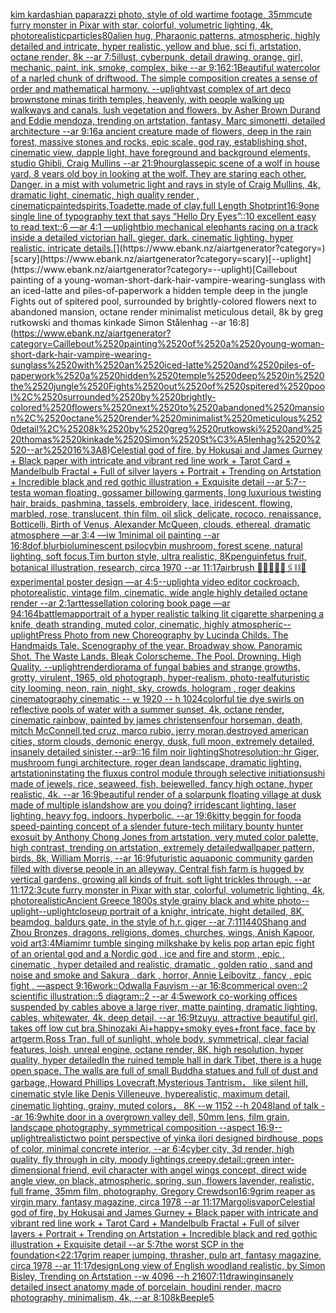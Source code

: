 [kim kardashian paparazzi photo, style of old wartime footage, 35mm](https://www.ebank.nz/aiartgenerator?category=kim%2520kardashian%2520paparazzi%2520photo%2C%2520style%2520of%2520old%2520wartime%2520footage%2C%252035mm)[cute furry monster in Pixar with star, colorful, volumetric lighting, 4k, photorealistic](https://www.ebank.nz/aiartgenerator?category=cute%2520furry%2520monster%2520in%2520Pixar%2520with%2520star%2C%2520colorful%2C%2520volumetric%2520lighting%2C%25204k%2C%2520photorealistic)[particles](https://www.ebank.nz/aiartgenerator?category=particles)[80](https://www.ebank.nz/aiartgenerator?category=80)[alien hug, Pharaonic patterns, atmospheric, highly detailed and intricate, hyper realistic, yellow and blue, sci fi, artstation, octane render, 8k --ar 7:5](https://www.ebank.nz/aiartgenerator?category=alien%2520hug%2C%2520Pharaonic%2520patterns%2C%2520atmospheric%2C%2520highly%2520detailed%2520and%2520intricate%2C%2520hyper%2520realistic%2C%2520yellow%2520and%2520blue%2C%2520sci%2520fi%2C%2520artstation%2C%2520octane%2520render%2C%25208k%2520--ar%25207%3A5)[illust, cyberpunk, detail drawing, orange, girl, mechanic, paint, ink, smoke, complex, bike --ar 9:16](https://www.ebank.nz/aiartgenerator?category=illust%2C%2520cyberpunk%2C%2520detail%2520drawing%2C%2520orange%2C%2520girl%2C%2520mechanic%2C%2520paint%2C%2520ink%2C%2520smoke%2C%2520complex%2C%2520bike%2520--ar%25209%3A16)[2:1](https://www.ebank.nz/aiartgenerator?category=2%3A1)[Beautiful watercolor of a narled chunk of driftwood.  The simple composition creates a sense of order and mathematical harmony.  --uplight](https://www.ebank.nz/aiartgenerator?category=Beautiful%2520watercolor%2520of%2520a%2520narled%2520chunk%2520of%2520driftwood.%2520%2520The%2520simple%2520composition%2520creates%2520a%2520sense%2520of%2520order%2520and%2520mathematical%2520harmony.%2520%2520--uplight)[vast complex of art deco brownstone minas tirith temples, heavenly, with people walking up walkways and canals, lush vegetation and flowers, by Asher Brown Durand and Eddie mendoza, trending on artstation, fantasy, Marc simonetti, detailed architecture --ar 9:16](https://www.ebank.nz/aiartgenerator?category=vast%2520complex%2520of%2520art%2520deco%2520brownstone%2520minas%2520tirith%2520temples%2C%2520heavenly%2C%2520with%2520people%2520walking%2520up%2520walkways%2520and%2520canals%2C%2520lush%2520vegetation%2520and%2520flowers%2C%2520by%2520Asher%2520Brown%2520Durand%2520and%2520Eddie%2520mendoza%2C%2520trending%2520on%2520artstation%2C%2520fantasy%2C%2520Marc%2520simonetti%2C%2520detailed%2520architecture%2520--ar%25209%3A16)[a ancient creature made of flowers, deep in the rain forest, massive stones and rocks, epic scale, god ray, establishing shot, cinematic view, dapple light, have foreground and background elements, studio Ghibli, Craig Mullins --ar 21:9](https://www.ebank.nz/aiartgenerator?category=a%2520ancient%2520creature%2520made%2520of%2520flowers%2C%2520deep%2520in%2520the%2520rain%2520forest%2C%2520massive%2520stones%2520and%2520rocks%2C%2520epic%2520scale%2C%2520god%2520ray%2C%2520establishing%2520shot%2C%2520cinematic%2520view%2C%2520dapple%2520light%2C%2520have%2520foreground%2520and%2520background%2520elements%2C%2520studio%2520Ghibli%2C%2520Craig%2520Mullins%2520--ar%252021%3A9)[hourglass](https://www.ebank.nz/aiartgenerator?category=hourglass)[epic scene of a wolf in house yard, 8 years old boy in looking at the wolf. They are staring each other. Danger. in a mist with volumetric light and rays in style of Craig Mullins, 4k, dramatic light, cinematic, high quality render , cinematic](https://www.ebank.nz/aiartgenerator?category=epic%2520scene%2520of%2520a%2520wolf%2520in%2520house%2520yard%2C%25208%2520years%2520old%2520boy%2520in%2520looking%2520at%2520the%2520wolf.%2520They%2520are%2520staring%2520each%2520other.%2520Danger.%2520in%2520a%2520mist%2520with%2520volumetric%2520light%2520and%2520rays%2520in%2520style%2520of%2520Craig%2520Mullins%2C%25204k%2C%2520dramatic%2520light%2C%2520cinematic%2C%2520high%2520quality%2520render%2520%2C%2520cinematic)[painted](https://www.ebank.nz/aiartgenerator?category=painted)[spirits,](https://www.ebank.nz/aiartgenerator?category=spirits%2C)[Toadette,made of clay,full Length Shot](https://www.ebank.nz/aiartgenerator?category=Toadette%2Cmade%2520of%2520clay%2Cfull%2520Length%2520Shot)[print](https://www.ebank.nz/aiartgenerator?category=print)[16:9](https://www.ebank.nz/aiartgenerator?category=16%3A9)[one single line of typography text that says “Hello Dry Eyes”::10 excellent easy to read text::6  —ar 4:1 —uplight](https://www.ebank.nz/aiartgenerator?category=one%2520single%2520line%2520of%2520typography%2520text%2520that%2520says%2520%E2%80%9CHello%2520Dry%2520Eyes%E2%80%9D%3A%3A10%2520excellent%2520easy%2520to%2520read%2520text%3A%3A6%2520%2520%E2%80%94ar%25204%3A1%2520%E2%80%94uplight)[bio mechanical elephants racing on a track inside a detailed victorian hall. gieger. dark. cinematic lighting. hyper realistic. intricate details.](https://www.ebank.nz/aiartgenerator?category=bio%2520mechanical%2520elephants%2520racing%2520on%2520a%2520track%2520inside%2520a%2520detailed%2520victorian%2520hall.%2520gieger.%2520dark.%2520cinematic%2520lighting.%2520hyper%2520realistic.%2520intricate%2520details.)[](https://www.ebank.nz/aiartgenerator?category=)[scary](https://www.ebank.nz/aiartgenerator?category=scary)[--uplight](https://www.ebank.nz/aiartgenerator?category=--uplight)[Caillebout painting of a young-woman-short-dark-hair-vampire-wearing-sunglass with an iced-latte and piles-of-paperwork a hidden temple deep in the jungle Fights out of spitered pool, surrounded by brightly-colored flowers next to abandoned mansion, octane render minimalist meticulous detail, 8k by greg rutkowski and thomas kinkade Simon Stålenhag  --ar 16:8](https://www.ebank.nz/aiartgenerator?category=Caillebout%2520painting%2520of%2520a%2520young-woman-short-dark-hair-vampire-wearing-sunglass%2520with%2520an%2520iced-latte%2520and%2520piles-of-paperwork%2520a%2520hidden%2520temple%2520deep%2520in%2520the%2520jungle%2520Fights%2520out%2520of%2520spitered%2520pool%2C%2520surrounded%2520by%2520brightly-colored%2520flowers%2520next%2520to%2520abandoned%2520mansion%2C%2520octane%2520render%2520minimalist%2520meticulous%2520detail%2C%25208k%2520by%2520greg%2520rutkowski%2520and%2520thomas%2520kinkade%2520Simon%2520St%C3%A5lenhag%2520%2520--ar%252016%3A8)[Celestial god of fire, by Hokusai and James Gurney + Black paper with intricate and vibrant red line work + Tarot Card + Mandelbulb Fractal + Full of silver layers + Portrait + Trending on Artstation + Incredible black and red gothic illustration + Exquisite detail --ar 5:7](https://www.ebank.nz/aiartgenerator?category=Celestial%2520god%2520of%2520fire%2C%2520by%2520Hokusai%2520and%2520James%2520Gurney%2520%2B%2520Black%2520paper%2520with%2520intricate%2520and%2520vibrant%2520red%2520line%2520work%2520%2B%2520Tarot%2520Card%2520%2B%2520Mandelbulb%2520Fractal%2520%2B%2520Full%2520of%2520silver%2520layers%2520%2B%2520Portrait%2520%2B%2520Trending%2520on%2520Artstation%2520%2B%2520Incredible%2520black%2520and%2520red%2520gothic%2520illustration%2520%2B%2520Exquisite%2520detail%2520--ar%25205%3A7)[--test](https://www.ebank.nz/aiartgenerator?category=--test)[a woman floating, gossamer billowing garments, long luxurious twisting hair, braids, pashmina, tassels, embroidery, lace, iridescent, flowing, marbled, rose, translucent, thin film, oil slick, delicate, rococo, renaissance, Botticelli, Birth of Venus, Alexander McQueen, clouds, ethereal, dramatic atmosphere —ar 3:4 —iw 1](https://www.ebank.nz/aiartgenerator?category=a%2520woman%2520floating%2C%2520gossamer%2520billowing%2520garments%2C%2520long%2520luxurious%2520twisting%2520hair%2C%2520braids%2C%2520pashmina%2C%2520tassels%2C%2520embroidery%2C%2520lace%2C%2520iridescent%2C%2520flowing%2C%2520marbled%2C%2520rose%2C%2520translucent%2C%2520thin%2520film%2C%2520oil%2520slick%2C%2520delicate%2C%2520rococo%2C%2520renaissance%2C%2520Botticelli%2C%2520Birth%2520of%2520Venus%2C%2520Alexander%2520McQueen%2C%2520clouds%2C%2520ethereal%2C%2520dramatic%2520atmosphere%2520%E2%80%94ar%25203%3A4%2520%E2%80%94iw%25201)[minimal oil painting --ar 16:8](https://www.ebank.nz/aiartgenerator?category=minimal%2520oil%2520painting%2520--ar%252016%3A8)[dof,blur](https://www.ebank.nz/aiartgenerator?category=dof%2Cblur)[bioluminescent psilocybin mushroom, forest scene, natural lighting, soft focus,Tim burton style, ultra realistic, 8K](https://www.ebank.nz/aiartgenerator?category=bioluminescent%2520psilocybin%2520mushroom%2C%2520forest%2520scene%2C%2520natural%2520lighting%2C%2520soft%2520focus%2CTim%2520burton%2520style%2C%2520ultra%2520realistic%2C%25208K)[penguin](https://www.ebank.nz/aiartgenerator?category=penguin)[fetus fruit, botanical illustration, research, circa 1970 --ar 11:17](https://www.ebank.nz/aiartgenerator?category=fetus%2520fruit%2C%2520botanical%2520illustration%2C%2520research%2C%2520circa%25201970%2520--ar%252011%3A17)[airbrush 💊🪬💉🧼🎀🖇⛓🔩 experimental poster design —ar 4:5](https://www.ebank.nz/aiartgenerator?category=airbrush%2520%F0%9F%92%8A%F0%9F%AA%AC%F0%9F%92%89%F0%9F%A7%BC%F0%9F%8E%80%F0%9F%96%87%E2%9B%93%F0%9F%94%A9%2520experimental%2520poster%2520design%2520%E2%80%94ar%25204%3A5)[--uplight](https://www.ebank.nz/aiartgenerator?category=--uplight)[a video editor cockroach, photorealistic, vintage film, cinematic, wide angle highly detailed octane render --ar 2:1](https://www.ebank.nz/aiartgenerator?category=a%2520video%2520editor%2520cockroach%2C%2520photorealistic%2C%2520vintage%2520film%2C%2520cinematic%2C%2520wide%2520angle%2520highly%2520detailed%2520octane%2520render%2520--ar%25202%3A1)[art](https://www.ebank.nz/aiartgenerator?category=art)[tessellation coloring book page —ar  94:164](https://www.ebank.nz/aiartgenerator?category=tessellation%2520coloring%2520book%2520page%2520%E2%80%94ar%2520%252094%3A164)[battlemap](https://www.ebank.nz/aiartgenerator?category=battlemap)[portrait of a hyper realistic talking lit cigarette sharpening a knife, death stranding, muted color, cinematic, highly atmospheric](https://www.ebank.nz/aiartgenerator?category=portrait%2520of%2520a%2520hyper%2520realistic%2520talking%2520lit%2520cigarette%2520sharpening%2520a%2520knife%2C%2520death%2520stranding%2C%2520muted%2520color%2C%2520cinematic%2C%2520highly%2520atmospheric)[--uplight](https://www.ebank.nz/aiartgenerator?category=--uplight)[Press Photo from new Choreography by Lucinda Childs. The Handmaids Tale. Scenography of the year. Broadway show. Panoramic Shot. The Waste Lands. Bleak Colorscheme. The Pool. Drowning. High Quality. --uplight](https://www.ebank.nz/aiartgenerator?category=Press%2520Photo%2520from%2520new%2520Choreography%2520by%2520Lucinda%2520Childs.%2520The%2520Handmaids%2520Tale.%2520Scenography%2520of%2520the%2520year.%2520Broadway%2520show.%2520Panoramic%2520Shot.%2520The%2520Waste%2520Lands.%2520Bleak%2520Colorscheme.%2520The%2520Pool.%2520Drowning.%2520High%2520Quality.%2520--uplight)[render](https://www.ebank.nz/aiartgenerator?category=render)[diorama of fungal babies and strange growths, grotty, virulent, 1965, old photograph, hyper-realism, photo-real](https://www.ebank.nz/aiartgenerator?category=diorama%2520of%2520fungal%2520babies%2520and%2520strange%2520growths%2C%2520grotty%2C%2520virulent%2C%25201965%2C%2520old%2520photograph%2C%2520hyper-realism%2C%2520photo-real)[futuristic city looming, neon, rain, night, sky, crowds, hologram , roger deakins cinematography cinematic -- w 1920 -- h 1024](https://www.ebank.nz/aiartgenerator?category=futuristic%2520city%2520looming%2C%2520neon%2C%2520rain%2C%2520night%2C%2520sky%2C%2520crowds%2C%2520hologram%2520%2C%2520roger%2520deakins%2520cinematography%2520cinematic%2520--%2520w%25201920%2520--%2520h%25201024)[colorful tie dye swirls on reflective pools of water with a summer sunset, 4k, octane render, cinematic rainbow, painted by james christensen](https://www.ebank.nz/aiartgenerator?category=colorful%2520tie%2520dye%2520swirls%2520on%2520reflective%2520pools%2520of%2520water%2520with%2520a%2520summer%2520sunset%2C%25204k%2C%2520octane%2520render%2C%2520cinematic%2520rainbow%2C%2520painted%2520by%2520james%2520christensen)[four horseman, death, mitch McConnell,ted cruz, marco rubio, jerry moran,destroyed american cities, storm clouds, demonic energy,   dusk,  full moon, extremely detailed, insanely detailed  sinister,--ar9::16 film  noir  lighting](https://www.ebank.nz/aiartgenerator?category=four%2520horseman%2C%2520death%2C%2520mitch%2520McConnell%2Cted%2520cruz%2C%2520marco%2520rubio%2C%2520jerry%2520moran%2Cdestroyed%2520american%2520cities%2C%2520storm%2520clouds%2C%2520demonic%2520energy%2C%2520%2520%2520dusk%2C%2520%2520full%2520moon%2C%2520extremely%2520detailed%2C%2520insanely%2520detailed%2520%2520sinister%2C--ar9%3A%3A16%2520film%2520%2520noir%2520%2520lighting)[Shot](https://www.ebank.nz/aiartgenerator?category=Shot)[resolution::](https://www.ebank.nz/aiartgenerator?category=resolution%3A%3A)[hr Giger, mushroom fungi architecture, roger dean landscape, dramatic lighting, artstation](https://www.ebank.nz/aiartgenerator?category=hr%2520Giger%2C%2520mushroom%2520fungi%2520architecture%2C%2520roger%2520dean%2520landscape%2C%2520dramatic%2520lighting%2C%2520artstation)[instating the fluxus control module through selective initiation](https://www.ebank.nz/aiartgenerator?category=instating%2520the%2520fluxus%2520control%2520module%2520through%2520selective%2520initiation)[sushi made of jewels, rice, seaweed, fish, bejewelled, fancy high octane, hyper realistic, 4k. --ar 16:9](https://www.ebank.nz/aiartgenerator?category=sushi%2520made%2520of%2520jewels%2C%2520rice%2C%2520seaweed%2C%2520fish%2C%2520bejewelled%2C%2520fancy%2520high%2520octane%2C%2520hyper%2520realistic%2C%25204k.%2520--ar%252016%3A9)[beautiful render of a solarpunk floating village at dusk made of multiple islands](https://www.ebank.nz/aiartgenerator?category=beautiful%2520render%2520of%2520a%2520solarpunk%2520floating%2520village%2520at%2520dusk%2520made%2520of%2520multiple%2520islands)[how are you doing?  irridescant lighting.  laser lighting.  heavy fog.  indoors.  hyperbolic.  --ar 19:6](https://www.ebank.nz/aiartgenerator?category=how%2520are%2520you%2520doing%3F%2520%2520irridescant%2520lighting.%2520%2520laser%2520lighting.%2520%2520heavy%2520fog.%2520%2520indoors.%2520%2520hyperbolic.%2520%2520--ar%252019%3A6)[kitty beggin for food](https://www.ebank.nz/aiartgenerator?category=kitty%2520beggin%2520for%2520food)[a speed-painting concept of a slender future-tech military bounty hunter exosuit by Anthony Chong Jones from artstation, very muted color palette, high contrast, trending on artstation, extremely detailed](https://www.ebank.nz/aiartgenerator?category=a%2520speed-painting%2520concept%2520of%2520a%2520slender%2520future-tech%2520military%2520bounty%2520hunter%2520exosuit%2520by%2520Anthony%2520Chong%2520Jones%2520from%2520artstation%2C%2520very%2520muted%2520color%2520palette%2C%2520high%2520contrast%2C%2520trending%2520on%2520artstation%2C%2520extremely%2520detailed)[wallpaper pattern, birds, 8k, William Morris, --ar 16:9](https://www.ebank.nz/aiartgenerator?category=wallpaper%2520pattern%2C%2520birds%2C%25208k%2C%2520William%2520Morris%2C%2520--ar%252016%3A9)[futuristic aquaponic community garden filled with diverse people in an alleyway. Central fish farm is hugged by vertical gardens, growing all kinds of fruit. soft light trickles through. --ar 11:17](https://www.ebank.nz/aiartgenerator?category=futuristic%2520aquaponic%2520community%2520garden%2520filled%2520with%2520diverse%2520people%2520in%2520an%2520alleyway.%2520Central%2520fish%2520farm%2520is%2520hugged%2520by%2520vertical%2520gardens%2C%2520growing%2520all%2520kinds%2520of%2520fruit.%2520soft%2520light%2520trickles%2520through.%2520--ar%252011%3A17)[2:3](https://www.ebank.nz/aiartgenerator?category=2%3A3)[cute furry monster in Pixar with star, colorful, volumetric lighting, 4k, photorealistic](https://www.ebank.nz/aiartgenerator?category=cute%2520furry%2520monster%2520in%2520Pixar%2520with%2520star%2C%2520colorful%2C%2520volumetric%2520lighting%2C%25204k%2C%2520photorealistic)[Ancient Greece 1800s style grainy black and white photo](https://www.ebank.nz/aiartgenerator?category=Ancient%2520Greece%25201800s%2520style%2520grainy%2520black%2520and%2520white%2520photo)[--uplight](https://www.ebank.nz/aiartgenerator?category=--uplight)[--uplight](https://www.ebank.nz/aiartgenerator?category=--uplight)[closeup portrait of a knighr, intricate, hight detailed, 8K, beamdog, baldurs gate,  in the style of h.r. giger --ar 7:11](https://www.ebank.nz/aiartgenerator?category=closeup%2520portrait%2520of%2520a%2520knighr%2C%2520intricate%2C%2520hight%2520detailed%2C%25208K%2C%2520beamdog%2C%2520baldurs%2520gate%2C%2520%2520in%2520the%2520style%2520of%2520h.r.%2520giger%2520--ar%25207%3A11)[1440](https://www.ebank.nz/aiartgenerator?category=1440)[Shang and Zhou Bronzes, dragons, religions, domes, churches, wings, Anish Kapoor, void art](https://www.ebank.nz/aiartgenerator?category=Shang%2520and%2520Zhou%2520Bronzes%2C%2520dragons%2C%2520religions%2C%2520domes%2C%2520churches%2C%2520wings%2C%2520Anish%2520Kapoor%2C%2520void%2520art)[3:4](https://www.ebank.nz/aiartgenerator?category=3%3A4)[Miami](https://www.ebank.nz/aiartgenerator?category=Miami)[mr tumble singing milkshake by kelis pop art](https://www.ebank.nz/aiartgenerator?category=mr%2520tumble%2520singing%2520milkshake%2520by%2520kelis%2520pop%2520art)[an epic fight of an oriental god and a Nordic god , ice and fire and storm , epic , cinematic , hyper detailed and realistic, dramatic , golden ratio , sand and noise and smoke and Sakura , dark , horror, Annie Leibovitz , fancy , epic fight , —aspect 9:16](https://www.ebank.nz/aiartgenerator?category=an%2520epic%2520fight%2520of%2520an%2520oriental%2520god%2520and%2520a%2520Nordic%2520god%2520%2C%2520ice%2520and%2520fire%2520and%2520storm%2520%2C%2520epic%2520%2C%2520cinematic%2520%2C%2520hyper%2520detailed%2520and%2520realistic%2C%2520dramatic%2520%2C%2520golden%2520ratio%2520%2C%2520sand%2520and%2520noise%2520and%2520smoke%2520and%2520Sakura%2520%2C%2520dark%2520%2C%2520horror%2C%2520Annie%2520Leibovitz%2520%2C%2520fancy%2520%2C%2520epic%2520fight%2520%2C%2520%E2%80%94aspect%25209%3A16)[work::](https://www.ebank.nz/aiartgenerator?category=work%3A%3A)[Odwalla Fauvism --ar 16:8](https://www.ebank.nz/aiartgenerator?category=Odwalla%2520Fauvism%2520--ar%252016%3A8)[commerical oven::2 scientific illustration::5 diagram::2  --ar 4:5](https://www.ebank.nz/aiartgenerator?category=commerical%2520oven%3A%3A2%2520scientific%2520illustration%3A%3A5%2520diagram%3A%3A2%2520%2520--ar%25204%3A5)[wework co-working offices suspended by cables above a large river, matte painting, dramatic lighting, cables, whitewater, 4k, deep detail, --ar 16:9](https://www.ebank.nz/aiartgenerator?category=wework%2520co-working%2520offices%2520suspended%2520by%2520cables%2520above%2520a%2520large%2520river%2C%2520matte%2520painting%2C%2520dramatic%2520lighting%2C%2520cables%2C%2520whitewater%2C%25204k%2C%2520deep%2520detail%2C%2520--ar%252016%3A9)[tzuyu, attractive beautiful girl, takes off low cut bra,Shinozaki Ai+happy+smoky eyes+front face, face by artgerm,Ross Tran, full of sunlight, whole body, symmetrical, clear facial features, loish, unreal engine, octane render, 8K, high resolution, hyper quality, hyper detailed](https://www.ebank.nz/aiartgenerator?category=tzuyu%2C%2520attractive%2520beautiful%2520girl%2C%2520takes%2520off%2520low%2520cut%2520bra%2CShinozaki%2520Ai%2Bhappy%2Bsmoky%2520eyes%2Bfront%2520face%2C%2520face%2520by%2520artgerm%2CRoss%2520Tran%2C%2520full%2520of%2520sunlight%2C%2520whole%2520body%2C%2520symmetrical%2C%2520clear%2520facial%2520features%2C%2520loish%2C%2520unreal%2520engine%2C%2520octane%2520render%2C%25208K%2C%2520high%2520resolution%2C%2520hyper%2520quality%2C%2520hyper%2520detailed)[In the ruined temple hall in dark Tibet, there is a huge open space. The walls are full of small Buddha statues and full of dust and garbage,,Howard Phillips Lovecraft,Mysterious Tantrism， like silent hill, cinematic style like Denis Villeneuve, hyperealistic, maximum detail, cinematic lighting, grainy, muted colors， 8K  --w 1152 --h 2048](https://www.ebank.nz/aiartgenerator?category=In%2520the%2520ruined%2520temple%2520hall%2520in%2520dark%2520Tibet%2C%2520there%2520is%2520a%2520huge%2520open%2520space.%2520The%2520walls%2520are%2520full%2520of%2520small%2520Buddha%2520statues%2520and%2520full%2520of%2520dust%2520and%2520garbage%2C%2CHoward%2520Phillips%2520Lovecraft%2CMysterious%2520Tantrism%EF%BC%8C%2520like%2520silent%2520hill%2C%2520cinematic%2520style%2520like%2520Denis%2520Villeneuve%2C%2520hyperealistic%2C%2520maximum%2520detail%2C%2520cinematic%2520lighting%2C%2520grainy%2C%2520muted%2520colors%EF%BC%8C%25208K%2520%2520--w%25201152%2520--h%25202048)[](https://www.ebank.nz/aiartgenerator?category=)[land of talk --ar 16:9](https://www.ebank.nz/aiartgenerator?category=land%2520of%2520talk%2520--ar%252016%3A9)[white door in a overgrown valley dell, 50mm lens, film grain, landscape photography, symmetrical composition --aspect 16:9](https://www.ebank.nz/aiartgenerator?category=white%2520door%2520in%2520a%2520overgrown%2520valley%2520dell%2C%252050mm%2520lens%2C%2520film%2520grain%2C%2520landscape%2520photography%2C%2520symmetrical%2520composition%2520--aspect%252016%3A9)[--uplight](https://www.ebank.nz/aiartgenerator?category=--uplight)[realistic](https://www.ebank.nz/aiartgenerator?category=realistic)[two point perspective of  yinka ilori designed birdhouse, pops of color, minimal concrete interior, --ar 6:4](https://www.ebank.nz/aiartgenerator?category=two%2520point%2520perspective%2520of%2520%2520yinka%2520ilori%2520designed%2520birdhouse%2C%2520pops%2520of%2520color%2C%2520minimal%2520concrete%2520interior%2C%2520--ar%25206%3A4)[cyber city, 3d render, high quality, fly through in city, moody lightings,creepy,](https://www.ebank.nz/aiartgenerator?category=cyber%2520city%2C%25203d%2520render%2C%2520high%2520quality%2C%2520fly%2520through%2520in%2520city%2C%2520moody%2520lightings%2Ccreepy%2C)[detail::](https://www.ebank.nz/aiartgenerator?category=detail%3A%3A)[green inter-dimensional friend, evil character with angel wings concept, direct wide angle view, on black, atmospheric, spring, sun, flowers lavender, realistic, full frame, 35mm film, photography, Gregory Crewdson](https://www.ebank.nz/aiartgenerator?category=green%2520inter-dimensional%2520friend%2C%2520evil%2520character%2520with%2520angel%2520wings%2520concept%2C%2520direct%2520wide%2520angle%2520view%2C%2520on%2520black%2C%2520atmospheric%2C%2520spring%2C%2520sun%2C%2520flowers%2520lavender%2C%2520realistic%2C%2520full%2520frame%2C%252035mm%2520film%2C%2520photography%2C%2520Gregory%2520Crewdson)[16:9](https://www.ebank.nz/aiartgenerator?category=16%3A9)[grim reaper as virgin mary, fantasy magazine, circa 1978 --ar 11:17](https://www.ebank.nz/aiartgenerator?category=grim%2520reaper%2520as%2520virgin%2520mary%2C%2520fantasy%2520magazine%2C%2520circa%25201978%2520--ar%252011%3A17)[Margolis](https://www.ebank.nz/aiartgenerator?category=Margolis)[vapor](https://www.ebank.nz/aiartgenerator?category=vapor)[Celestial god of fire, by Hokusai and James Gurney + Black paper with intricate and vibrant red line work + Tarot Card + Mandelbulb Fractal + Full of silver layers + Portrait + Trending on Artstation + Incredible black and red gothic illustration + Exquisite detail --ar 5:7](https://www.ebank.nz/aiartgenerator?category=Celestial%2520god%2520of%2520fire%2C%2520by%2520Hokusai%2520and%2520James%2520Gurney%2520%2B%2520Black%2520paper%2520with%2520intricate%2520and%2520vibrant%2520red%2520line%2520work%2520%2B%2520Tarot%2520Card%2520%2B%2520Mandelbulb%2520Fractal%2520%2B%2520Full%2520of%2520silver%2520layers%2520%2B%2520Portrait%2520%2B%2520Trending%2520on%2520Artstation%2520%2B%2520Incredible%2520black%2520and%2520red%2520gothic%2520illustration%2520%2B%2520Exquisite%2520detail%2520--ar%25205%3A7)[the worst SCP in the foundation](https://www.ebank.nz/aiartgenerator?category=the%2520worst%2520SCP%2520in%2520the%2520foundation)[<22:17](https://www.ebank.nz/aiartgenerator?category=%3C22%3A17)[grim reaper jumping, thrasher, pulp art, fantasy magazine, circa 1978 --ar 11:17](https://www.ebank.nz/aiartgenerator?category=grim%2520reaper%2520jumping%2C%2520thrasher%2C%2520pulp%2520art%2C%2520fantasy%2520magazine%2C%2520circa%25201978%2520--ar%252011%3A17)[design](https://www.ebank.nz/aiartgenerator?category=design)[Long view of English woodland realistic, by Simon Bisley, Trending on Artstation    --w 4096  --h 2160](https://www.ebank.nz/aiartgenerator?category=Long%2520view%2520of%2520English%2520woodland%2520realistic%2C%2520by%2520Simon%2520Bisley%2C%2520Trending%2520on%2520Artstation%2520%2520%2520%2520--w%25204096%2520%2520--h%25202160)[7:11](https://www.ebank.nz/aiartgenerator?category=7%3A11)[drawing](https://www.ebank.nz/aiartgenerator?category=drawing)[](https://www.ebank.nz/aiartgenerator?category=)[insanely detailed insect anatomy made of porcelain, houdini render, macro photography, minimalism, 4k, --ar 8:10](https://www.ebank.nz/aiartgenerator?category=insanely%2520detailed%2520insect%2520anatomy%2520made%2520of%2520porcelain%2C%2520houdini%2520render%2C%2520macro%2520photography%2C%2520minimalism%2C%25204k%2C%2520--ar%25208%3A10)[8k](https://www.ebank.nz/aiartgenerator?category=8k)[Beeple](https://www.ebank.nz/aiartgenerator?category=Beeple)[5](https://www.ebank.nz/aiartgenerator?category=5)